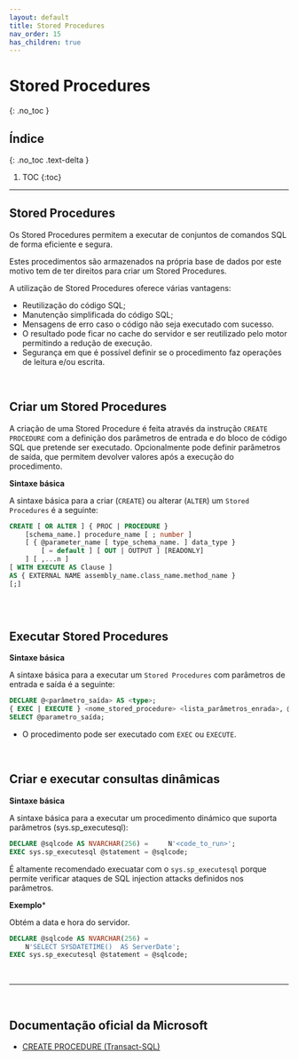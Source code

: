 ```yaml
---
layout: default
title: Stored Procedures
nav_order: 15
has_children: true
---
```





# Stored Procedures
{: .no_toc }

## Índice
{: .no_toc .text-delta }

1. TOC
{:toc}

---

## Stored Procedures

Os Stored Procedures permitem a executar de conjuntos de comandos SQL de forma eficiente e segura. 

Estes procedimentos são armazenados na própria base de dados por este motivo tem de ter direitos para criar um Stored Procedures.

A utilização de Stored Procedures oferece várias vantagens:
* Reutilização do código SQL;
* Manutenção simplificada do código SQL;
* Mensagens de erro caso o código não seja executado com sucesso.
* O resultado pode ficar no cache do servidor e ser reutilizado pelo motor permitindo a redução de execução.
* Segurança em que é possível definir se o procedimento faz operações de leitura e/ou escrita.

<br>

## Criar um Stored Procedures

A criação de uma Stored Procedure é feita através da instrução `CREATE PROCEDURE` com a definição dos parâmetros de entrada e do bloco de código SQL que pretende ser executado. Opcionalmente pode definir parâmetros de saída, que permitem devolver valores após a execução do procedimento.


**Sintaxe básica**

A sintaxe básica para a criar (`CREATE`) ou alterar (`ALTER`) um `Stored Procedures` é a seguinte: 

```sql
CREATE [ OR ALTER ] { PROC | PROCEDURE }
    [schema_name.] procedure_name [ ; number ]
    [ { @parameter_name [ type_schema_name. ] data_type }
        [ = default ] [ OUT | OUTPUT ] [READONLY]
    ] [ ,...n ]
[ WITH EXECUTE AS Clause ]
AS { EXTERNAL NAME assembly_name.class_name.method_name }
[;]
```

```sql
```


<br>

## Executar Stored Procedures 

**Sintaxe básica**

A sintaxe básica para a executar um `Stored Procedures` com parâmetros de entrada e saída é a seguinte: 

```sql
DECLARE @<parâmetro_saída> AS <type>;
{ EXEC | EXECUTE } <nome_stored_procedure> <lista_parâmetros_enrada>, @<parâmetro_saída> OUTPUT;
SELECT @parametro_saída;
```
* O procedimento pode ser executado com `EXEC` ou `EXECUTE`.


<br>

## Criar e executar consultas dinâmicas

**Sintaxe básica**

A sintaxe básica para a executar um procedimento dinámico que suporta parâmetros (sys.sp_executesql):

```sql
DECLARE @sqlcode AS NVARCHAR(256) = 	N'<code_to_run>';
EXEC sys.sp_executesql @statement = @sqlcode;
```

É altamente recomendado execuatar com o `sys.sp_executesql` porque permite verificar ataques de SQL injection attacks definidos nos parâmetros.

**Exemplo***

Obtém a data e hora do servidor.

```sql
DECLARE @sqlcode AS NVARCHAR(256) = 
    N'SELECT SYSDATETIME()  AS ServerDate';
EXEC sys.sp_executesql @statement = @sqlcode;
```

<br>

---

<br>

##  Documentação oficial da Microsoft


- [CREATE PROCEDURE (Transact-SQL)](https://learn.microsoft.com/en-us/sql/t-sql/statements/create-procedure-transact-sql)